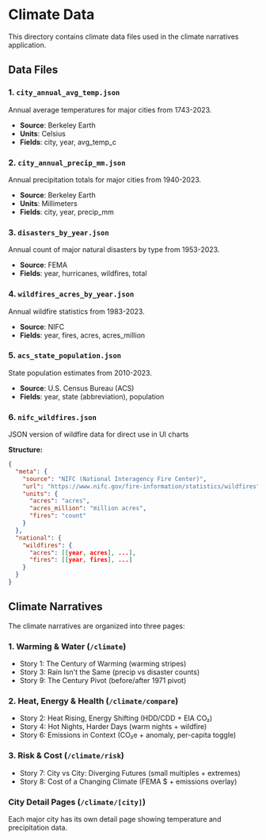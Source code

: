 # Climate Data

This directory contains climate data files used in the climate narratives application.

## Data Files

### 1. `city_annual_avg_temp.json`

Annual average temperatures for major cities from 1743-2023.

- **Source**: Berkeley Earth
- **Units**: Celsius
- **Fields**: city, year, avg_temp_c

### 2. `city_annual_precip_mm.json`

Annual precipitation totals for major cities from 1940-2023.

- **Source**: Berkeley Earth
- **Units**: Millimeters
- **Fields**: city, year, precip_mm

### 3. `disasters_by_year.json`

Annual count of major natural disasters by type from 1953-2023.

- **Source**: FEMA
- **Fields**: year, hurricanes, wildfires, total

### 4. `wildfires_acres_by_year.json`

Annual wildfire statistics from 1983-2023.

- **Source**: NIFC
- **Fields**: year, fires, acres, acres_million

### 5. `acs_state_population.json`

State population estimates from 2010-2023.

- **Source**: U.S. Census Bureau (ACS)
- **Fields**: year, state (abbreviation), population

### 6. `nifc_wildfires.json`
JSON version of wildfire data for direct use in UI charts

**Structure:**
```json
{
  "meta": {
    "source": "NIFC (National Interagency Fire Center)",
    "url": "https://www.nifc.gov/fire-information/statistics/wildfires",
    "units": {
      "acres": "acres",
      "acres_million": "million acres",
      "fires": "count"
    }
  },
  "national": {
    "wildfires": {
      "acres": [[year, acres], ...],
      "fires": [[year, fires], ...]
    }
  }
}
```


## Climate Narratives

The climate narratives are organized into three pages:

### 1. Warming & Water (`/climate`)
- Story 1: The Century of Warming (warming stripes)
- Story 3: Rain Isn't the Same (precip vs disaster counts)
- Story 9: The Century Pivot (before/after 1971 pivot)

### 2. Heat, Energy & Health (`/climate/compare`)
- Story 2: Heat Rising, Energy Shifting (HDD/CDD + EIA CO₂)
- Story 4: Hot Nights, Harder Days (warm nights + wildfire)
- Story 6: Emissions in Context (CO₂e + anomaly, per-capita toggle)

### 3. Risk & Cost (`/climate/risk`)
- Story 7: City vs City: Diverging Futures (small multiples + extremes)
- Story 8: Cost of a Changing Climate (FEMA $ + emissions overlay)

### City Detail Pages (`/climate/[city]`)
Each major city has its own detail page showing temperature and precipitation data.